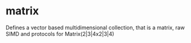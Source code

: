 # matrix
Defines a vector based multidimensional collection, that is a matrix, raw SIMD and protocols for Matrix(2|3|4x2|3|4)
